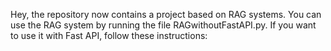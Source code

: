 Hey, the repository now contains a project based on RAG systems. You can use the RAG system by running the file RAGwithoutFastAPI.py. If you want to use it with Fast API, follow these instructions:
